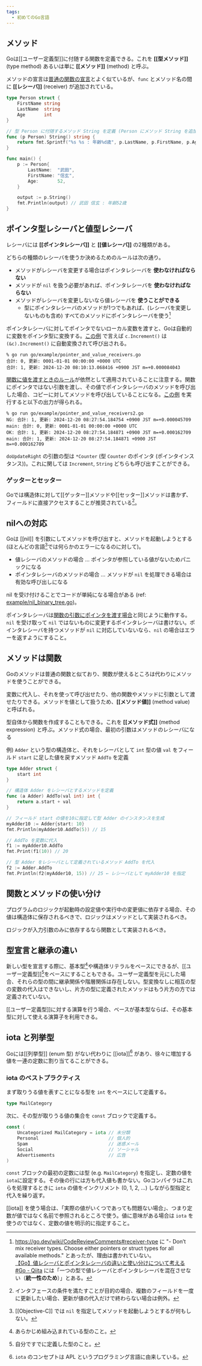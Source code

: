 ```yaml
---
tags:
  - 初めてのGo言語
---
```


## メソッド

Goは[[ユーザー定義型]]に付随する関数を定義できる。これを **[[型メソッド]]** (type method) あるいは単に **[[メソッド]]** (method) と呼ぶ。

メソッドの宣言は[普通の関数の宣言](Goの関数.md#関数の宣言)とよく似ているが、`func` とメソッド名の間に **[[レシーバ]]** (receiver) が追加されている。

```go
type Person struct {
	FirstName string
	LastName  string
	Age       int
}

// 型 Person に付随するメソッド String を定義 (Person にメソッド String を追加)
func (p Person) String() string {
	return fmt.Sprintf("%s %s : 年齢%d歳", p.LastName, p.FirstName, p.Age)
}
```


```go
func main() {
	p := Person{
		LastName:  "武田",
		FirstName: "信玄",
		Age:       52,
	}

	output := p.String()
	fmt.Println(output) // 武田 信玄 : 年齢52歳
}
```

## ポインタ型レシーバと値型レシーバ

レシーバには **[[ポインタレシーバ]]** と **[[値レシーバ]]** の2種類がある。

どちらの種類のレシーバを使うか決めるためのルールは次の通り。

- メソッドがレシーバを変更する場合はポインタレシーバを **使わなければならない**
- メソッドが `nil` を扱う必要があれば、ポインタレシーバを **使わなければならない**
- メソッドがレシーバを変更しないなら値レシーバを **使うことができる**
  - 型にポインタレシーバのメソッドが1つでもあれば、(レシーバを変更しないものも含め) すべてのメソッドにポインタレシーバを使う[^2024-12-20-075542]

[^2024-12-20-075542]: https://go.dev/wiki/CodeReviewComments#receiver-type に "- Don’t mix receiver types. Choose either pointers or struct types for all available methods." とあったが、理由は書かれていない。<br>[【Go】値レシーバとポインタレシーバの違いと使い分けについて考える \#Go - Qiita](https://qiita.com/fujita-goq/items/ed8e8730b0976c3ff3a6) には「一つの型で値レシーバとポインタレシーバを混在させない（**統一性のため**）」とある。

ポインタレシーバに対してポインタでないローカル変数を渡すと、Goは自動的に変数をポインタ型に変換する。[この例](example/pointer_and_value_receivers.go) で言えば `c.Increment()` は `(&c).Increment()` に自動変換されて呼び出される。

```shell
% go run go/example/pointer_and_value_receivers.go
合計: 0, 更新: 0001-01-01 00:00:00 +0000 UTC
合計: 1, 更新: 2024-12-20 08:10:13.068416 +0900 JST m=+0.000084043
```

[関数に値を渡すときのルール](Goのポインタ.md#ポインタはミュータブルの印)が依然として適用されていることに注意する。関数にポインタではない引数を渡し、その値でポインタレシーバのメソッドを呼び出した場合、コピーに対してメソッドを呼び出していることになる。[この例](example/pointer_and_value_receivers2.go) を実行すると以下の出力が得られる。

```shell
% go run go/example/pointer_and_value_receivers2.go
NG: 合計: 1, 更新: 2024-12-20 08:27:54.184754 +0900 JST m=+0.000045709
main: 合計: 0, 更新: 0001-01-01 00:00:00 +0000 UTC
OK: 合計: 1, 更新: 2024-12-20 08:27:54.184871 +0900 JST m=+0.000162709
main: 合計: 1, 更新: 2024-12-20 08:27:54.184871 +0900 JST m=+0.000162709
```

`doUpdateRight` の引数の型は `*Counter` (型 `Counter` のポインタ (ポインタインスタンス))。これに関しては `Increment`, `String` どちらも呼び出すことができる。

### ゲッターとセッター

Goでは構造体に対して[[ゲッター]]メソッドや[[セッター]]メソッドは書かず、フィールドに直接アクセスすることが推奨されている[^2024-12-21-120141]。

[^2024-12-21-120141]: インタフェースの条件を満たすことが目的の場合、複数のフィールドを一度に更新したい場合、更新が値の代入だけで終わらない場合は例外。

## nilへの対応

Goは [[nil]] を引数にしてメソッドを呼び出すと、メソッドを起動しようとする (ほとんどの言語[^2024-12-21-121711]では何らかのエラーになるのに対して)。

[^2024-12-21-121711]: [[Objective-C]] では `nil` を指定してメソッドを起動しようとするが何もしない。

- 値レシーバのメソッドの場合 … ポインタが参照している値がないためパニックになる
- ポインタレシーバのメソッドの場合 … メソッドが `nil` を処理できる場合は有効な呼び出しになる

nil を受け付けることでコードが単純になる場合がある (ref: [example/nil_binary_tree.go](example/nil_binary_tree.go))。

ポインタレシーバは[関数の引数にポインタを渡す場合](Goのポインタ.md#ポインタはミュータブルの印)と同じように動作する。`nil` を受け取って `nil` ではないものに変更するポインタレシーバは書けない。ポインタレシーバを持つメソッドが `nil` に対応していないなら、`nil` の場合はエラーを返すようにすること。

## メソッドは関数

Goのメソッドは普通の関数と似ており、関数が使えるところは代わりにメソッドを使うことができる。

変数に代入し、それを使って呼び出せたり、他の関数やメソッドに引数として渡せたりできる。メソッドを値として扱うため、**[[メソッド値]]** (method value) と呼ばれる。

型自体から関数を作成することもできる。これを **[[メソッド式]]** (method expression) と呼ぶ。メソッド式の場合、最初の引数はメソッドのレシーバになる

例) `Adder` という型の構造体と、それをレシーバとして `int` 型の値 `val` をフィールド `start` に足した値を戻すメソッド `AddTo` を定義

```go
type Adder struct {
	start int
}

// 構造体 Adder をレシーバとするメソッドを定義
func (a Adder) AddTo(val int) int {
	return a.start + val
}

// フィールド start の値を10に指定して型 Adder のインスタンスを生成
myAdder10 := Adder{start: 10}
fmt.Println(myAdder10.AddTo(5)) // 15

// AddTo を変数に代入
f1 := myAdder10.AddTo
fmt.Print(f1(10)) // 20

// 型 Adder をレシーバとして定義されているメソッド AddTo を代入
f2 := Adder.AddTo
fmt.Println(f2(myAdder10, 15)) // 25 ← レシーバとして myAdder10 を指定
```

## 関数とメソッドの使い分け

プログラムのロジックが起動時の設定値や実行中の変更値に依存する場合、その値は構造体に保存されるべきで、ロジックはメソッドとして実装されるべき。

ロジックが入力引数のみに依存するなら関数として実装されるべき。

## 型宣言と継承の違い

新しい型を宣言する際に、基本型[^2024-12-22-204919]や構造体リテラルをベースにできるが、[[ユーザー定義型]][^2024-12-22-205004]をベースにすることもできる。ユーザー定義型を元にした場合、それらの型の間に継承関係や階層関係は存在しない。型変換なしに相互の型の変数の代入はできないし、片方の型に定義されたメソッドはもう片方の方では定義されていない。

[^2024-12-22-204919]: あらかじめ組み込まれている型のこと。

[^2024-12-22-205004]: 自分ですでに定義した型のこと。

[[ユーザー定義型]]に対する演算を行う場合、ベースが基本型ならば、その基本型に対して使える演算子を利用できる。

## iota と列挙型

Goには[[列挙型]] (enum 型) がない代わりに [[iota]][^2024-12-22-225158] があり、徐々に増加する値を一連の定数に割り当てることができる。

[^2024-12-22-225158]: `iota` のコンセプトは APL というプログラミング言語に由来している。

### iota のベストプラクティス

まず取りうる値を表すことになる型を `int` をベースにして定義する。

```go
type MailCategory
```

次に、その型が取りうる値の集合を `const` ブロックで定義する。

```go
const (
	Uncategorized MailCategory = iota // 未分類
	Personal                          // 個人的
	Spam                              // 迷惑メール
	Social                            // ソーシャル
	Advertisements                    // 広告
)
```

`const` ブロックの最初の定数には型 (e.g. `MailCategory`) を指定し、定数の値を `iota`に設定する。その後の行には方も代入値も書かない。Goコンパイラはこれらを処理するときに `iota` の値をインクリメント (0, 1, 2, ...) しながら型指定と代入を繰り返す。

[[iota]] を使う場合は、「実際の値がいくつであっても問題ない場合」、つまり定数が値ではなく名前で参照されるところで使う。値に意味がある場合は `iota` を使うのではなく、定数の値を明示的に指定すること。
